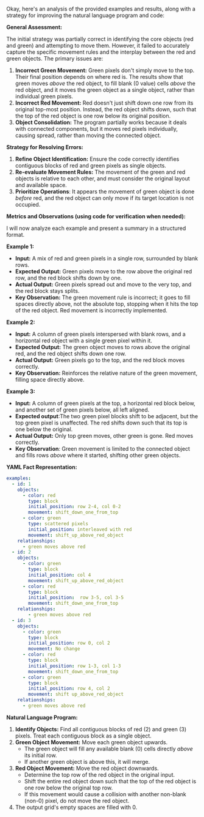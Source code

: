 Okay, here's an analysis of the provided examples and results, along with a strategy for improving the natural language program and code:

**General Assessment:**

The initial strategy was partially correct in identifying the core objects (red and green) and attempting to move them. However, it failed to accurately capture the specific movement rules and the interplay between the red and green objects. The primary issues are:

1.  **Incorrect Green Movement:** Green pixels don't simply move to the top. Their final position depends on where red is. The results show that green moves *above* the red object, to fill blank (0 value) cells *above* the red object, and it moves the green object as a single object, rather than individual green pixels.
2.  **Incorrect Red Movement:**  Red doesn't just shift down one row from its original top-most position. Instead, the red object shifts down, such that the top of the red object is one row below its original position.
3. **Object Consolidation:** The program partially works because it deals with connected components, but it moves red pixels individually, causing spread, rather than moving the connected object.

**Strategy for Resolving Errors:**

1.  **Refine Object Identification:** Ensure the code correctly identifies contiguous blocks of red and green pixels as single objects.
2.  **Re-evaluate Movement Rules:**  The movement of the green and red objects is relative to each other, and must consider the original layout and available space.
3.  **Prioritize Operations**: It appears the movement of green object is done *before* red, and the red object can only move if its target location is not occupied.

**Metrics and Observations (using code for verification when needed):**

I will now analyze each example and present a summary in a structured format.

**Example 1:**

*   **Input:** A mix of red and green pixels in a single row, surrounded by blank rows.
*   **Expected Output:** Green pixels move to the row above the original red row, and the red block shifts down by one.
*   **Actual Output:** Green pixels spread out and move to the very top, and the red block stays splits.
*   **Key Observation:** The green movement rule is incorrect; it goes to fill spaces directly above, not the absolute top, stopping when it hits the top of the red object. Red movement is incorrectly implemented.

**Example 2:**

*   **Input:** A column of green pixels interspersed with blank rows, and a horizontal red object with a single green pixel within it.
*   **Expected Output:** The green object moves to rows above the original red, and the red object shifts down one row.
*   **Actual Output:** Green pixels go to the top, and the red block moves correctly.
*   **Key Observation:** Reinforces the relative nature of the green movement, filling space directly above.

**Example 3:**

*   **Input:** A column of green pixels at the top, a horizontal red block below, and another set of green pixels below, all left aligned.
*    **Expected output**:The two green pixel blocks shift to be adjacent, but the top green pixel is unaffected. The red shifts down such that its top is one below the original.
*   **Actual Output:** Only top green moves, other green is gone. Red moves correctly.
*   **Key Observation**: Green movement is limited to the connected object and fills rows *above* where it started, shifting other green objects.

**YAML Fact Representation:**


```yaml
examples:
  - id: 1
    objects:
      - color: red
        type: block
        initial_position: row 2-4, col 0-2
        movement: shift_down_one_from_top
      - color: green
        type: scattered pixels
        initial_position: interleaved with red
        movement: shift_up_above_red_object
    relationships:
      - green moves above red
  - id: 2
    objects:
      - color: green
        type: block
        initial_position: col 4
        movement: shift_up_above_red_object
      - color: red
        type: block
        initial_position:  row 3-5, col 3-5
        movement: shift_down_one_from_top
    relationships:
        - green moves above red
  - id: 3
    objects:
      - color: green
        type: block
        initial_position: row 0, col 2
        movement: No change
      - color: red
        type: block
        initial_position: row 1-3, col 1-3
        movement: shift_down_one_from_top
      - color: green
        type: block
        initial_position: row 4, col 2
        movement: shift up_above_red_object
    relationships:
      - green moves above red
```


**Natural Language Program:**

1.  **Identify Objects:** Find all contiguous blocks of red (2) and green (3) pixels. Treat each contiguous block as a single object.
2.  **Green Object Movement:** Move each green object upwards.
    *   The green object will fill any available blank (0) cells directly *above* its initial row.
    *   If another green object is above this, it will merge.
3.  **Red Object Movement:** Move the red object downwards.
    *  Determine the top row of the red object in the original input.
    *   Shift the entire red object down such that the top of the red object is one row below the original top row.
    *   If this movement would cause a collision with another non-blank (non-0) pixel, do not move the red object.
4. The output grid's empty spaces are filled with 0.

